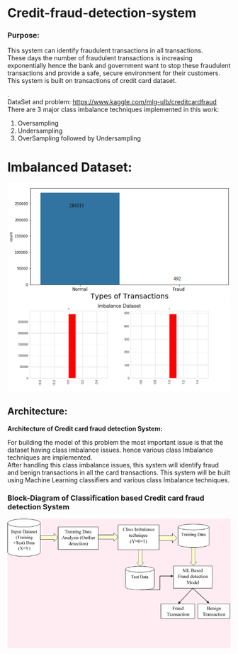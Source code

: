 # Credit-fraud-detection-system

<h3>Purpose: </h3>

This system can identify fraudulent transactions in all transactions.
<br/>
These days the number of fraudulent transactions is increasing exponentially hence the bank and government want to stop these fraudulent transactions and provide a safe, secure environment for their customers. 
This system is built on transactions of credit card dataset. 


. 
<br/>
DataSet and problem: https://www.kaggle.com/mlg-ulb/creditcardfraud
There are 3 major class imbalance techniques implemented in this work:
1. Oversampling
2. Undersampling
3. OverSampling followed by Undersampling
 
# Imbalanced Dataset:
![Dataset](https://github.com/Abhisooraj/Credit-fraud-detection-system/blob/master/Images/Dataset.png)
![Dataset_seperate](https://github.com/Abhisooraj/Credit-fraud-detection-system/blob/master/Images/Dataset_seperate.png)

## Architecture:
<b>
Architecture of Credit card fraud detection System: </b>


For building the model of this problem the most important issue is that the dataset having class imbalance issues. hence various class Imbalance techniques are implemented. 
<br/> After handling this class imbalance issues, this system will identify fraud and benign transactions in all the card transactions. 
This system will be built using Machine Learning classifiers and various class Imbalance techniques.

<h3> Block-Diagram of Classification based Credit card fraud detection System </h4>

![architecture_image](https://github.com/Abhisooraj/Credit-fraud-detection-system/blob/master/Images/Architecture.png)
